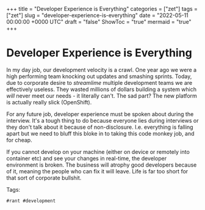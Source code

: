 +++
title = "Developer Experience is Everything"
categories = ["zet"]
tags = ["zet"]
slug = "developer-experience-is-everything"
date = "2022-05-11 00:00:00 +0000 UTC"
draft = "false"
ShowToc = "true"
mermaid = "true"
+++

# Developer Experience is Everything

In my day job, our development velocity is a crawl. One year ago we were
a high performing team knocking out updates and smashing sprints. Today,
due to corporate desire to *streamlime* multiple development teams we are
effectively useless. They wasted millions of dollars building a system
which *will* never meet our needs - it literally can't. The sad part? 
The new platform is actually really slick (OpenShift). 

For any future job, developer experience must be spoken about during the
interview. It's a tough thing to do because everyone lies during interviews
or they don't talk about it because of non-disclosure. I.e. everything is
falling apart but we need to bluff this bloke in to taking this code monkey
job, and for cheap.

If you cannot develop on your machine (either on device or remotely into
container etc) and see your changes in real-time, the developer environment
is broken. The business will atrophy good developers because of it, meaning
the people who can fix it will leave. Life is far too short for that sort
of corporate bullshit.

Tags:

    #rant #development
